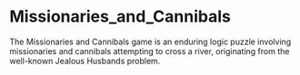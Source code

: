 # Missionaries_and_Cannibals
The Missionaries and Cannibals game is an enduring logic puzzle involving missionaries and cannibals attempting to cross a river, originating from the well-known Jealous Husbands problem.
